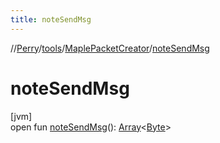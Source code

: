 ```yaml
---
title: noteSendMsg
---
```

//[Perry](../../../index.html)/[tools](../index.html)/[MaplePacketCreator](index.html)/[noteSendMsg](note-send-msg.html)



# noteSendMsg



[jvm]\
open fun [noteSendMsg](note-send-msg.html)(): [Array](https://kotlinlang.org/api/latest/jvm/stdlib/kotlin/-array/index.html)&lt;[Byte](https://kotlinlang.org/api/latest/jvm/stdlib/kotlin/-byte/index.html)&gt;




